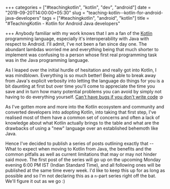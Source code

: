 +++
categories = ["#teachingkotlin", "kotlin", "dev", "android"]
date = "2019-09-20T14:00:00+05:30"
slug = "teaching-kotlin--kotlin-for-android-java-developers"
tags = ["#teachingkotlin", "android", "kotlin"]
title = "#TeachingKotlin - Kotlin for Android Java developers"

+++
Anybody familiar with my work knows that I am a fan of the [Kotlin](https://kotlinlang.org/ "Kotlin") programming language, especially it's interoperability with Java with respect to Android. I'll admit, I've not been a fan since day one. The abundant lambdas worried me and everything being that much shorter to implement was confusing to a person whose first real programming task was in the Java programming language.  
  
As I leaped over the initial hurdle of hesitation and really got into Kotlin, I was mindblown. Everything is so much better! Being able to break away from Java's explicit verbosity into letting the language do things for you is a bit daunting at first but over time you'll come to appreciate the time you save and in turn how many potential problems you can avoid by simply not having to do everything yourself. [Can't have bugs if you don't write code](https://github.com/kelseyhightower/nocode) :p

As I've gotten more and more into the Kotlin ecosystem and community and converted developers into adopting Kotlin, into taking that first step, I've realised most of them have a common set of concerns and often a lack of knowledge about what Kotlin actually brings to the table and what are the drawbacks of using a "new" language over an established behemoth like Java.

Hence I've decided to publish a series of posts outlining exactly that -- What to expect when moving to Kotlin from Java, the benefits and the common pitfalls as well as current limitations that may or may not hinder said move. The first post of the series will go up on the upcoming Monday evening 6:00 PM IST (Indian Standard Time), and all following ones will be published at the same time every week. I'd like to keep this up for as long as possible and so I'm not declaring this as a `n`-part series right off the bat. We'll figure it out as we go :)